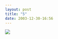```yaml
---
layout: post
title: "5"
date: 2003-12-30-16:56
---
```

 <div id="cmc-container"><a href=""><img src="/strip/images/5.jpg" class="center"></a></div>
